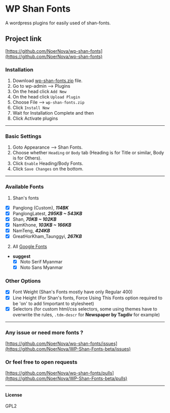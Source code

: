 # WP Shan Fonts
A wordpress plugins for easily used of shan-fonts.

## Project link
[https://github.com/NoerNova/wp-shan-fonts](https://github.com/NoerNova/wp-shan-fonts)

### Installation
1. Download [wp-shan-fonts.zip](https://github.com/NoerNova/WP-Shan-Fonts-beta/releases/download/v0.10.0-beta.1/wp-shan-fonts.zip) file.
2. Go to wp-admin --> Plugins
3. On the head click ```Add New```
4. On the head click ```Upload Plugin```
5. Choose File --> ```wp-shan-fonts.zip```
6. Click ```Install Now```
7. Wait for Installation Complete and then
8. Click Activate plugins

---
### Basic Settings
1. Goto Appearance --> Shan Fonts.
2. Choose whether ```Heading``` or ```Body``` tab (Heading is for Title or similar, Body is for Others).
3. Click ```Enable``` Heading/Body Fonts.
4. Click ```Save Changes``` on the bottom.

---
### Available Fonts
1. Shan's fonts
  - [x] Panglong (Custom), ***114BK***
  - [x] PanglongLatest,  ***295KB ~ 543KB***
  - [x] Shan, ***70KB ~ 102KB***
  - [x] NamKhone, ***103KB ~ 166KB***
  - [x] NamTeng, ***424KB***
  - [x] GreatHorKham_Taunggyi, ***267KB***

2. All [Google Fonts](https://fonts.google.com/)
  * **suggest**
    - [x] Noto Serif Myanmar
    - [x] Noto Sans Myanmar

### Other Options
 - [x] Font Weight (Shan's Fonts mostly have only Regular 400)
 - [x] Line Height (For Shan's fonts, Force Using This Fonts option required to be 'on' to add !important to stylesheet)
 - [x] Selectors (for custom html/css selectors, some using themes have to overwrite the rules, ```.tdm-descr``` for **Newspaper by Tagdiv** for example)

---
### Any issue or need more fonts ?
[https://github.com/NoerNova/wp-shan-fonts/issues](https://github.com/NoerNova/WP-Shan-Fonts-beta/issues)

### Or feel free to open requests
[https://github.com/NoerNova/wp-shan-fonts/pulls](https://github.com/NoerNova/WP-Shan-Fonts-beta/pulls)

---
#### License
GPL2

